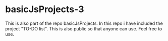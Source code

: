 # basicJsProjects-3
This is also part of the repo basicJsProjects.
In this repo i have included the project "TO-DO list".
This is also public so that anyone can use.
Feel free to use.

